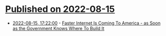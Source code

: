 # [Published on 2022-08-15](index.md)

* [2022-08-15, 17:22:00](https://tech.slashdot.org/story/22/08/15/1544256/faster-internet-is-coming-to-america---as-soon-as-the-government-knows-where-to-build-it?utm_source=rss1.0mainlinkanon&utm_medium=feed) - [Faster Internet Is Coming To America - as Soon as the Government Knows Where To Build It](https://tech.slashdot.org/story/22/08/15/1544256/faster-internet-is-coming-to-america---as-soon-as-the-government-knows-where-to-build-it?utm_source=rss1.0mainlinkanon&utm_medium=feed)
